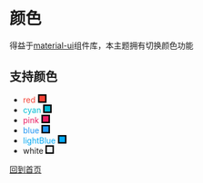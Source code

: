 # 颜色

得益于[material-ui](http://www.material-ui.com)组件库，本主题拥有切换颜色功能

## 支持颜色

* <span style="color:#F44336">red</span> ![](data:image/svg+xml;base64,PD94bWwgdmVyc2lvbj0iMS4wIiBzdGFuZGFsb25lPSJubyI/Pgo8c3ZnIHdpZHRoPSIxNSIgaGVpZ2h0PSIxNSIgdmVyc2lvbj0iMS4xIiB4bWxucz0iaHR0cDovL3d3dy53My5vcmcvMjAwMC9zdmciPgogIDxyZWN0IHg9IjAiIHk9IjAiIHJ4PSIyIiByeT0iMiIgd2lkdGg9IjE1IiBoZWlnaHQ9IjE1IiBzdHJva2U9ImJsYWNrIiBmaWxsPSIjRjQ0MzM2IiBzdHJva2Utd2lkdGg9IjUiLz4KPC9zdmc+)
* <span style="color:#00BCD4">cyan</span> ![](data:image/svg+xml;base64,PD94bWwgdmVyc2lvbj0iMS4wIiBzdGFuZGFsb25lPSJubyI/Pgo8c3ZnIHdpZHRoPSIxNSIgaGVpZ2h0PSIxNSIgdmVyc2lvbj0iMS4xIiB4bWxucz0iaHR0cDovL3d3dy53My5vcmcvMjAwMC9zdmciPgogIDxyZWN0IHg9IjAiIHk9IjAiIHJ4PSIyIiByeT0iMiIgd2lkdGg9IjE1IiBoZWlnaHQ9IjE1IiBzdHJva2U9ImJsYWNrIiBmaWxsPSIjMDBCQ0Q0IiBzdHJva2Utd2lkdGg9IjUiLz4KPC9zdmc+)
* <span style="color:#E91E63">pink</span>  ![](data:image/svg+xml;base64,PD94bWwgdmVyc2lvbj0iMS4wIiBzdGFuZGFsb25lPSJubyI/Pgo8c3ZnIHdpZHRoPSIxNSIgaGVpZ2h0PSIxNSIgdmVyc2lvbj0iMS4xIiB4bWxucz0iaHR0cDovL3d3dy53My5vcmcvMjAwMC9zdmciPgogIDxyZWN0IHg9IjAiIHk9IjAiIHJ4PSIyIiByeT0iMiIgd2lkdGg9IjE1IiBoZWlnaHQ9IjE1IiBzdHJva2U9ImJsYWNrIiBmaWxsPSIjRTkxRTYzIiBzdHJva2Utd2lkdGg9IjUiLz4KPC9zdmc+)
* <span style="color:#2196F3">blue</span> ![](data:image/svg+xml;base64,PD94bWwgdmVyc2lvbj0iMS4wIiBzdGFuZGFsb25lPSJubyI/Pgo8c3ZnIHdpZHRoPSIxNSIgaGVpZ2h0PSIxNSIgdmVyc2lvbj0iMS4xIiB4bWxucz0iaHR0cDovL3d3dy53My5vcmcvMjAwMC9zdmciPgogIDxyZWN0IHg9IjAiIHk9IjAiIHJ4PSIyIiByeT0iMiIgd2lkdGg9IjE1IiBoZWlnaHQ9IjE1IiBzdHJva2U9ImJsYWNrIiBmaWxsPSIjMjE5NkYzIiBzdHJva2Utd2lkdGg9IjUiLz4KPC9zdmc+)
* <span style="color:#03A9F4">lightBlue</span> ![](data:image/svg+xml;base64,PD94bWwgdmVyc2lvbj0iMS4wIiBzdGFuZGFsb25lPSJubyI/Pgo8c3ZnIHdpZHRoPSIxNSIgaGVpZ2h0PSIxNSIgdmVyc2lvbj0iMS4xIiB4bWxucz0iaHR0cDovL3d3dy53My5vcmcvMjAwMC9zdmciPgogIDxyZWN0IHg9IjAiIHk9IjAiIHJ4PSIyIiByeT0iMiIgd2lkdGg9IjE1IiBoZWlnaHQ9IjE1IiBzdHJva2U9ImJsYWNrIiBmaWxsPSIjMDNBOUY0IiBzdHJva2Utd2lkdGg9IjUiLz4KPC9zdmc+)
* <span style="color:#f1f3f4,background-color:#000">white</span> ![](data:image/svg+xml;base64,PD94bWwgdmVyc2lvbj0iMS4wIiBzdGFuZGFsb25lPSJubyI/Pgo8c3ZnIHdpZHRoPSIxNSIgaGVpZ2h0PSIxNSIgdmVyc2lvbj0iMS4xIiB4bWxucz0iaHR0cDovL3d3dy53My5vcmcvMjAwMC9zdmciPgogIDxyZWN0IHg9IjAiIHk9IjAiIHJ4PSIyIiByeT0iMiIgd2lkdGg9IjE1IiBoZWlnaHQ9IjE1IiBzdHJva2U9ImJsYWNrIiBmaWxsPSIjZjFmM2Y0IiBzdHJva2Utd2lkdGg9IjUiLz4KPC9zdmc+)

[回到首页](./README.md)